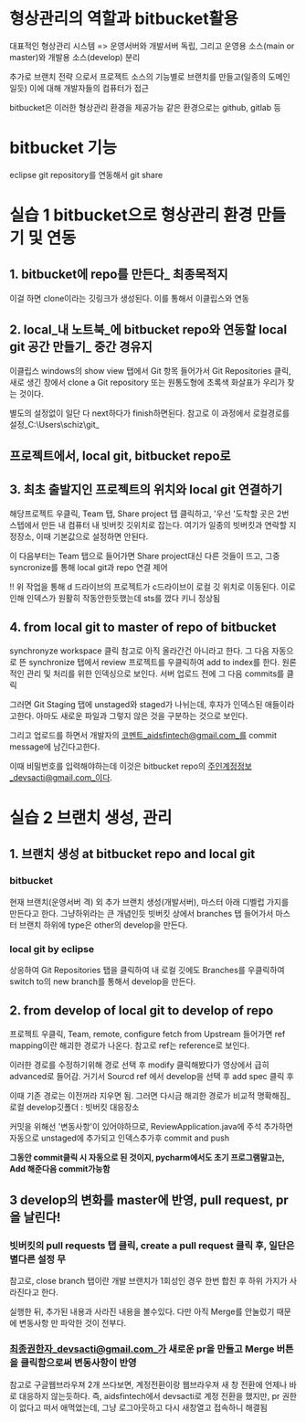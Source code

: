 # 형상관리의 역할과 bitbucket활용
대표적인 형상관리 시스템 => 운영서버와 개발서버 독립, 그리고 운영용 소스(main or master)와 개발용 소스(develop) 분리
 
추가로 브랜치 전략 으로서
프로젝트 소스의 기능별로 브랜치를 만들고(일종의 도메인일듯) 이에 대해 개발자들의 컴퓨터가 접근

bitbucket은 이러한 형상관리 환경을 제공가능
같은 환경으로는 github, gitlab 등

# bitbucket 기능
eclipse git repository를 연동해서 git share

# 실습 1 bitbucket으로 형상관리 환경 만들기 및 연동

## 1. bitbucket에 repo를 만든다_ 최종목적지

이걸 하면 clone이라는 깃링크가 생성된다. 이를 통해서 이클립스와 연동

## 2. local_내 노트북_에 bitbucket repo와 연동할 local git 공간 만들기_ 중간 경유지

이클립스 windows의 show view 탭에서 Git 항목 들어가서 Git Repositories 클릭, 새로 생긴 창에서 clone a Git repository 또는 원통도형에 초록색 화살표가 우리가 찾는 것이다.

별도의 설정없이 일단 다 next하다가 finish하면된다.
참고로 이 과정에서 로컬경로를 설정_C:\Users\schiz\git_

## 프로젝트에서, local git, bitbucket repo로 
## 3. 최초 출발지인 프로젝트의 위치와 local git 연결하기
 해당프로젝트 우클릭, Team 탭, Share project 탭 클릭하고, 
'우선 '도착할 곳은 2번 스텝에서 만든 내 컴퓨터 내 빗버킷 깃위치로 잡는다.
여기가 일종의 빗버킷과 연락할 지정장소, 이때 기본값으로 설정하면 안된다.

이 다음부터는 Team 탭으로 들어가면 Share project대신 다른 것들이 뜨고, 그중 syncronize를 통해 local git과 repo 연결 제어

!! 위 작업을 통해 d 드라이브의 프로젝트가 c드라이브이 로컬 깃 위치로 이동된다. 이로인해 인덱스가 원활히 작동안한듯했는데
sts를 껐다 키니 정상됨

## 4. from local git to master of repo of bitbucket
synchronyze workspace 클릭 참고로 아직 올라간건 아니라고 한다. 
그 다음 자동으로 뜬 synchronize 탭에서 review 프로젝트를 우클릭하여 add to index를 한다.
원론적인 관리 및 처리를 위한 인덱싱으로 보인다. 서버 업로드 전에 그 다음 commits를 클릭

그러면 Git Staging 탭에 unstaged와 staged가 나뉘는데, 후자가 인덱스된 애들이라고한다.
아마도 새로운 파일과 그렇지 않은 것을 구분하는 것으로 보인다.

그리고 업로드를 하면서 개발자의 코멘트_aidsfintech@gmail.com_를 commit message에 남긴다고한다.

이때 비밀번호를 입력해야하는데 이것은 bitbucket repo의 주인계정정보_devsacti@gmail.com_이다.


# 실습 2 브랜치 생성, 관리

## 1. 브랜치 생성 at bitbucket repo and local git
### bitbucket
현재 브랜치(운영서버 격) 외 추가 브랜치 생성(개발서버), 마스터 아래 디벨럽 가지를 만든다고 한다. 그냥하위라는 큰 개념인듯
빗버킷 상에서 branches 탭 들어가서 마스터 브랜치 하위에 type은 other의 develop을 만든다.

### local git by eclipse
 상응하여 Git Repositories 탭을 클릭하여 내 로컬 깃에도 Branches를 우클릭하여 switch to의 new branch를 통해서 develop을 만든다.

## 2. from develop of local git to develop of repo
프로젝트 우클릭, Team, remote, configure fetch from Upstream 들어가면 ref mapping이란 해괴한 경로가 나온다. 참고로 ref는 reference로 보인다.

이러한 경로를 수정하기위해 경로 선택 후 modify 클릭해봤다가 영상에서 급히 advanced로 들어감. 거기서 Sourcd ref 에서 develop을 선택 후 add spec 클릭 후

이때 기존 경로는 이전꺼라 지우면 됨. 그러면 다시금 해괴한 경로가 비교적 명확해짐_ 로컬 develop깃폴더 : 빗버킷 대응장소

커밋을 위해선 '변동사항'이 있어야하므로, ReviewApplication.java에 주석 추가하면 자동으로 unstaged에 추가되고 인덱스추가후 commit and push

**그동안 commit클릭 시 자동으로 된 것이지, pycharm에서도 초기 프로그램말고는, Add 해준다음 commit가능함**

## 3 develop의 변화를 master에 반영, pull request, pr을 날린다!
### 빗버킷의 pull requests 탭 클릭, create a pull request 클릭 후, 일단은 별다른 설정 무
참고로, close branch 탭이란 개발 브랜치가 1회성인 경우 한번 합친 후 하위 가지가 사라진다고 한다. 

실행한 뒤, 추가된 내용과 사라진 내용을 볼수있다. 다만 아직 Merge를 안눌렀기 때문에 변동사항 만 파악한 것이 전부다.

### 최종권한자_devsacti@gmail.com_가 새로운 pr을 만들고 Merge 버튼을 클릭함으로써 변동사항이 반영
참고로 구글웹브라우져 2개 쓰다보면, 계정전환이랑 웹브라우져 새 창 전환에 언제나 바로 대응하지 않는듯하다.
즉, aidsfintech에서 devsacti로 계정 전환을 했지만, pr 권한이 없다고 떠서 애먹었는데,
그냥 로그아웃하고 다시 새창열고 접속하니 해결됨
